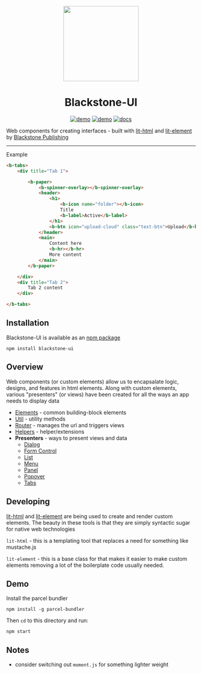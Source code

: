 <p align="center">
  <a href="https://github.com/kjantzer/bui" rel="noopener" target="_blank">
    <img width="200" src="https://i.imgur.com/MZ8wSL8.png"/>
  </a>
</p>

<h1 align="center">Blackstone-UI</h1>

<div align="center">

[![demo](https://img.shields.io/badge/npm-v1.1.0-blue)](https://www.npmjs.com/package/blackstone-ui)
[![demo](https://img.shields.io/badge/-Demo-blue)](http://kjantzer.github.io/bui/)
[![docs](https://img.shields.io/badge/-Documentation-black)](http://kjantzer.github.io/bui/docs/)

</div>

Web components for creating interfaces - built with [lit-html](https://lit-html.polymer-project.org/) and [lit-element](https://lit-element.polymer-project.org/) by [Blackstone Publishing](https://blackstonepublishing.com)

***

Example 
```html
<b-tabs>
    <div title="Tab 1">

        <b-paper>
            <b-spinner-overlay></b-spinner-overlay>
            <header>
                <h1>
                    <b-icon name="folder"></b-icon> 
                    Title
                    <b-label>Active</b-label>
                </h1>
                <b-btn icon="upload-cloud" class="text-btn">Upload</b-btn>
            </header>
            <main>
                Content here
                <b-hr></b-hr>
                More content
            </main>
        </b-paper>

    </div>
    <div title="Tab 2">
        Tab 2 content
    </div>

</b-tabs>

```

## Installation
Blackstone-UI is available as an [npm package](https://www.npmjs.com/package/blackstone-ui)

```
npm install blackstone-ui
```

## Overview

Web components (or custom elements) allow us to encapsalate
logic, designs, and features in html elements. Along with custom
elements, various "presenters" (or views) have been created
for all the ways an app needs to display data

- [Elements](./elements/README.md) - common building-block elements 
- [Util](./util/README.md) - utility methods
- [Router](./router/README.md) - manages the url and triggers views
- [Helpers](./elements/README.md) - helper/extensions
- **Presenters** - ways to present views and data
    - [Dialog](./presenters/dialog/README.md)
    - [Form Control](./presenters/form-control/README.md)
    - [List](./presenters/list/README.md)
    - [Menu](./presenters/menu/README.md)
    - [Panel](./presenters/panel/README.md)
    - [Popover](./presenters/popover/README.md)
    - [Tabs](./presenters/tabs/README.md)

## Developing

[lit-html](https://lit-html.polymer-project.org) and [lit-element](https://lit-element.polymer-project.org)
are being used to create and render custom elements. The beauty in these tools
is that they are simply syntactic sugar for native web technologies

`lit-html` - this is a templating tool that replaces a need for something like mustache.js

`lit-element` - this is a base class for that makes it easier to make custom elements removing
a lot of the boilerplate code usually needed.

## Demo

Install the parcel bundler

```
npm install -g parcel-bundler
```

Then `cd` to this directory and run:

```
npm start
```

## Notes
- consider switching out `moment.js` for something lighter weight